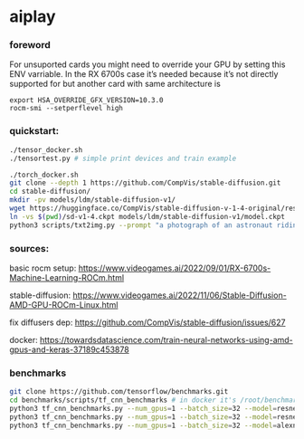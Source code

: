 # aiplay

### foreword

For unsuported cards you might need to override your GPU by setting this ENV varriable. In the RX 6700s case it’s needed because it’s not directly supported for but another card with same architecture is

```
export HSA_OVERRIDE_GFX_VERSION=10.3.0
rocm-smi --setperflevel high
```

### quickstart:

```bash
./tensor_docker.sh
./tensortest.py # simple print devices and train example
```

```bash
./torch_docker.sh
git clone --depth 1 https://github.com/CompVis/stable-diffusion.git
cd stable-diffusion/
mkdir -pv models/ldm/stable-diffusion-v1/
wget https://huggingface.co/CompVis/stable-diffusion-v-1-4-original/resolve/main/sd-v1-4.ckpt
ln -vs $(pwd)/sd-v1-4.ckpt models/ldm/stable-diffusion-v1/model.ckpt
python3 scripts/txt2img.py --prompt "a photograph of an astronaut riding a horse" --plms
```


### sources:

basic rocm setup: https://www.videogames.ai/2022/09/01/RX-6700s-Machine-Learning-ROCm.html

stable-diffusion: https://www.videogames.ai/2022/11/06/Stable-Diffusion-AMD-GPU-ROCm-Linux.html

fix diffusers dep: https://github.com/CompVis/stable-diffusion/issues/627

docker: https://towardsdatascience.com/train-neural-networks-using-amd-gpus-and-keras-37189c453878


### benchmarks

```bash
git clone https://github.com/tensorflow/benchmarks.git
cd benchmarks/scripts/tf_cnn_benchmarks # in docker it's /root/benchmarks/scripts/tf_cnn_benchmarks
python3 tf_cnn_benchmarks.py --num_gpus=1 --batch_size=32 --model=resnet50 # ~130 images/sec
python3 tf_cnn_benchmarks.py --num_gpus=1 --batch_size=32 --model=resnet50 --use_fp16 # ~173 images/sec
python3 tf_cnn_benchmarks.py --num_gpus=1 --batch_size=32 --model=alexnet # ~1000 images/sec
```
